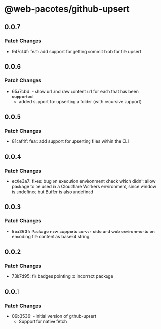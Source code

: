 # @web-pacotes/github-upsert

## 0.0.7

### Patch Changes

- 947c14f: feat: add support for getting commit blob for file upsert

## 0.0.6

### Patch Changes

- 65a7cbd: - show url and raw content url for each that has been supported
  - added support for upserting a folder (with recursive support)

## 0.0.5

### Patch Changes

- 81caf4f: feat: add support for upserting files within the CLI

## 0.0.4

### Patch Changes

- ec0e3a7: fixes: bug on execution environment check which didn't allow package to be used in a Cloudflare Workers environment, since window is undefined but Buffer is also undefined

## 0.0.3

### Patch Changes

- 5ba363f: Package now supports server-side and web environments on encoding file content as base64 string

## 0.0.2

### Patch Changes

- 73b7d95: fix badges pointing to incorrect package

## 0.0.1

### Patch Changes

- 09b3536: - Initial version of github-upsert
  - Support for native fetch
